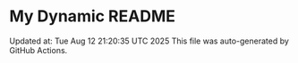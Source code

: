 # My Dynamic README
Updated at: Tue Aug 12 21:20:35 UTC 2025
This file was auto-generated by GitHub Actions.
